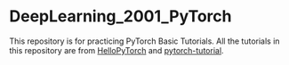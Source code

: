 # DeepLearning_2001_PyTorch

This repository is for practicing PyTorch Basic Tutorials.
All the tutorials in this repository are from [HelloPyTorch](https://github.com/InsuJeon/HelloPyTorch) and [pytorch-tutorial](https://github.com/yunjey/pytorch-tutorial).
